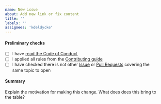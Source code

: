 ```yaml
---
name: New issue
about: Add new link or fix content
title: ''
labels: ''
assignees: 'kdeldycke'
---
```


#### Preliminary checks

* [ ] I have [read the Code of Conduct](../code-of-conduct.md)
* [ ] I applied all rules from the [Contributing guide](../contributing.md)
* [ ] I have checked there is not other [Issue](../../../issues) or [Pull Requests](../../../pulls) covering the same topic to open

#### Summary

<!-- You can skip this if you're proposing something as trivial as fixing a typo -->

Explain the motivation for making this change. What does does this bring to the table?
